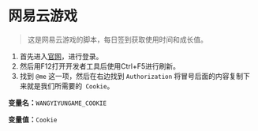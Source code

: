 # 网易云游戏

> 这是网易云游戏的脚本，每日签到获取使用时间和成长值。

1. 首先进入[官网](https://cg.163.com/#/mobile)，进行登录。
2. 然后用F12打开开发者工具后使用Ctrl+F5进行刷新。
3. 找到 `@me` 这一项，然后在右边找到 `Authorization` 将冒号后面的内容复制下来就是我们所需要的` Cookie`。

**变量名：**`WANGYIYUNGAME_COOKIE`

**变量值：**`Cookie`